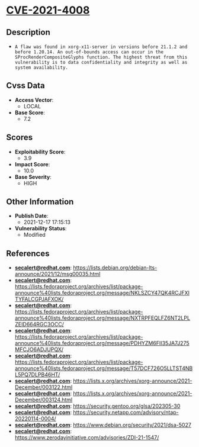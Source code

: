 
# [CVE-2021-4008](https://lists.debian.org/debian-lts-announce/2021/12/msg00035.html)

## Description

- `A flaw was found in xorg-x11-server in versions before 21.1.2 and before 1.20.14. An out-of-bounds access can occur in the SProcRenderCompositeGlyphs function. The highest threat from this vulnerability is to data confidentiality and integrity as well as system availability.`

## Cvss Data

- **Access Vector**:
  - LOCAL
- **Base Score**:
  - 7.2

## Scores

- **Exploitability Score**:
  - 3.9
- **Impact Score**:
  - 10.0
- **Base Severity**:
  - HIGH

## Other Information

- **Publish Date**:
  - 2021-12-17 17:15:13
- **Vulnerability Status**:
  - Modified

## References

- **secalert@redhat.com**: https://lists.debian.org/debian-lts-announce/2021/12/msg00035.html
- **secalert@redhat.com**: https://lists.fedoraproject.org/archives/list/package-announce%40lists.fedoraproject.org/message/NKLSZCY47QK4RCJFXITYFALCGPJAFXOK/
- **secalert@redhat.com**: https://lists.fedoraproject.org/archives/list/package-announce%40lists.fedoraproject.org/message/NXTRPFEQLFZ6NT2LPLZEID664RGC3OCC/
- **secalert@redhat.com**: https://lists.fedoraproject.org/archives/list/package-announce%40lists.fedoraproject.org/message/PDHYZM6FII35JA7J275MFCJO6ADJUPQX/
- **secalert@redhat.com**: https://lists.fedoraproject.org/archives/list/package-announce%40lists.fedoraproject.org/message/T57DCF726O5LLTST4NBL5PQ7DLPB46HT/
- **secalert@redhat.com**: https://lists.x.org/archives/xorg-announce/2021-December/003122.html
- **secalert@redhat.com**: https://lists.x.org/archives/xorg-announce/2021-December/003124.html
- **secalert@redhat.com**: https://security.gentoo.org/glsa/202305-30
- **secalert@redhat.com**: https://security.netapp.com/advisory/ntap-20220114-0004/
- **secalert@redhat.com**: https://www.debian.org/security/2021/dsa-5027
- **secalert@redhat.com**: https://www.zerodayinitiative.com/advisories/ZDI-21-1547/
